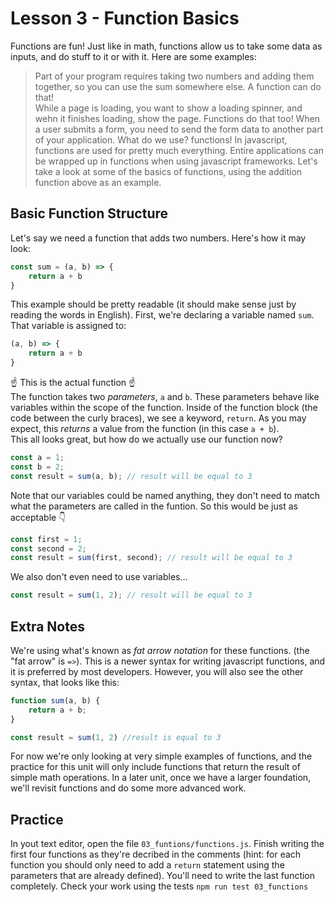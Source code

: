 # Lesson 3 - Function Basics

Functions are fun! Just like in math, functions allow us to take some data as inputs, and do stuff to it or with it. Here are some examples:
> Part of your program requires taking two numbers and adding them together, so you can use the sum somewhere else.  A function can do that!  
> While a page is loading, you want to show a loading spinner, and wehn it finishes loading, show the page. Functions do that too!
> When a user submits a form, you need to send the form data to another part of your application.  What do we use? functions!
In javascript, functions are used for pretty much everything. Entire applications can be wrapped up in functions when using javascript frameworks. Let's take a look at some of the basics of functions, using the addition function above as an example.

## Basic Function Structure
Let's say we need a function that adds two numbers.  Here's how it may look:
```javascript
const sum = (a, b) => {
    return a + b
}
```
This example should be pretty readable (it should make sense just by reading the words in English).  First, we're declaring a variable named `sum`.  That variable is assigned to:
```javascript
(a, b) => {
    return a + b
}
```
:point_up: This is the actual function :point_up:   
The function takes two _parameters_, `a` and `b`.  These parameters behave like variables within the scope of the function. Inside of the function block (the code between the curly braces), we see a keyword, `return`.  As you may expect, this _returns_ a value from the function (in this case `a + b`).  
This all looks great, but how do we actually use our function now?
```javascript
const a = 1;
const b = 2;
const result = sum(a, b); // result will be equal to 3
```
Note that our variables could be named anything, they don't need to match what the parameters are called in the funtion.  So this would be just as acceptable :point_down:
```javascript
const first = 1;
const second = 2;
const result = sum(first, second); // result will be equal to 3
```
We also don't even need to use variables...
```javascript
const result = sum(1, 2); // result will be equal to 3
```

## Extra Notes
We're using what's known as _fat arrow notation_ for these functions.  (the "fat arrow" is `=>`).  This is a newer syntax for writing javascript functions, and it is preferred by most developers.  However, you will also see the other syntax, that looks like this:
```javascript
function sum(a, b) {
    return a + b;
}

const result = sum(1, 2) //result is equal to 3
```
For now we're only looking at very simple examples of functions, and the practice for this unit will only include functions that return the result of simple math operations.  In a later unit, once we have a larger foundation, we'll revisit functions and do some more advanced work.

## Practice
In yout text editor, open the file `03_funtions/functions.js`.  Finish writing the first four functions as they're decribed in the comments (hint: for each function you should only need to add a `return` statement using the parameters that are already defined). You'll need to write the last function completely.  Check your work using the tests `npm run test 03_functions`